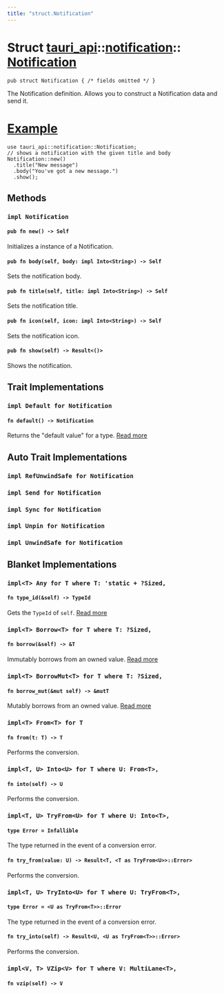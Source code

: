 ```yaml
---
title: "struct.Notification"
---
```


# Struct [tauri_api](/docs/api/rust/tauri_api/../index.html)::​[notification](/docs/api/rust/tauri_api/index.html)::​[Notification](/docs/api/rust/tauri_api/)

    pub struct Notification { /* fields omitted */ }

The Notification definition. Allows you to construct a Notification data and send it.

# [Example](/docs/api/rust/tauri_api/about:blank#example)

    use tauri_api::notification::Notification;
    // shows a notification with the given title and body
    Notification::new()
      .title("New message")
      .body("You've got a new message.")
      .show();

## Methods

### `impl Notification`

#### `pub fn new() -> Self`

Initializes a instance of a Notification.

#### `pub fn body(self, body: impl Into<String>) -> Self`

Sets the notification body.

#### `pub fn title(self, title: impl Into<String>) -> Self`

Sets the notification title.

#### `pub fn icon(self, icon: impl Into<String>) -> Self`

Sets the notification icon.

#### `pub fn show(self) -> Result<()>`

Shows the notification.

## Trait Implementations

### `impl Default for Notification`

#### `fn default() -> Notification`

Returns the "default value" for a type. [Read more](https://doc.rust-lang.org/nightly/core/default/trait.Default.html#tymethod.default)

## Auto Trait Implementations

### `impl RefUnwindSafe for Notification`

### `impl Send for Notification`

### `impl Sync for Notification`

### `impl Unpin for Notification`

### `impl UnwindSafe for Notification`

## Blanket Implementations

### `impl<T> Any for T where T: 'static + ?Sized,`

#### `fn type_id(&self) -> TypeId`

Gets the `TypeId` of `self`. [Read more](https://doc.rust-lang.org/nightly/core/any/trait.Any.html#tymethod.type_id)

### `impl<T> Borrow<T> for T where T: ?Sized,`

#### `fn borrow(&self) -> &T`

Immutably borrows from an owned value. [Read more](https://doc.rust-lang.org/nightly/core/borrow/trait.Borrow.html#tymethod.borrow)

### `impl<T> BorrowMut<T> for T where T: ?Sized,`

#### `fn borrow_mut(&mut self) -> &mutT`

Mutably borrows from an owned value. [Read more](https://doc.rust-lang.org/nightly/core/borrow/trait.BorrowMut.html#tymethod.borrow_mut)

### `impl<T> From<T> for T`

#### `fn from(t: T) -> T`

Performs the conversion.

### `impl<T, U> Into<U> for T where U: From<T>,`

#### `fn into(self) -> U`

Performs the conversion.

### `impl<T, U> TryFrom<U> for T where U: Into<T>,`

#### `type Error = Infallible`

The type returned in the event of a conversion error.

#### `fn try_from(value: U) -> Result<T, <T as TryFrom<U>>::Error>`

Performs the conversion.

### `impl<T, U> TryInto<U> for T where U: TryFrom<T>,`

#### `type Error = <U as TryFrom<T>>::Error`

The type returned in the event of a conversion error.

#### `fn try_into(self) -> Result<U, <U as TryFrom<T>>::Error>`

Performs the conversion.

### `impl<V, T> VZip<V> for T where V: MultiLane<T>,`

#### `fn vzip(self) -> V`
